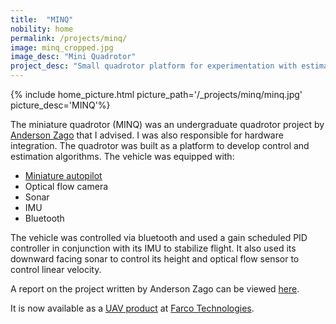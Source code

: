 ```yaml
---
title:  "MINQ"
nobility: home
permalink: /projects/minq/
image: minq_cropped.jpg
image_desc: "Mini Quadrotor"
project_desc: "Small quadrotor platform for experimentation with estimation and control algorithms."
---
```


{% include home_picture.html picture_path='/_projects/minq/minq.jpg' picture_desc='MINQ'%}

The miniature quadrotor (MINQ) was an undergraduate quadrotor project by
[Anderson Zago](https://www.linkedin.com/in/anderson-zago-3779b499/en) that I advised.
I was also responsible for hardware integration.
The quadrotor was built as a platform to develop control and estimation algorithms.
The vehicle was equipped with:

  - [Miniature autopilot]({{site.baseurl}}/projects/autopilot)
  - Optical flow camera
  - Sonar
  - IMU
  - Bluetooth

The vehicle was controlled via bluetooth and used a gain scheduled PID controller in conjunction with its
IMU to stabilize flight. It also used its downward facing sonar to control its height and optical flow
sensor to control linear velocity.

A report on the project written by Anderson Zago can be viewed [here](https://www.dropbox.com/sh/spw4l4zrakuchyr/AADre1Aa0g3NoMs2XDog1j9za/MINQ%20Final%20Report.pdf?dl=0).

It is now available as a [UAV product](http://www.farcotech.com/?q=content/aerial-vehicles) at [Farco Technologies](http://www.farcotech.com).
